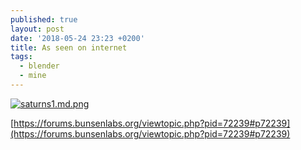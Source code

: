 ```yaml
---
published: true
layout: post
date: '2018-05-24 23:23 +0200'
title: As seen on internet
tags:
  - blender
  - mine
---
```

[![saturns1.md.png](https://cdn.scrot.moe/images/2018/05/24/saturns1.md.png)](https://cdn.scrot.moe/images/2018/05/24/saturns1.png)

[https://forums.bunsenlabs.org/viewtopic.php?pid=72239#p72239](https://forums.bunsenlabs.org/viewtopic.php?pid=72239#p72239)
